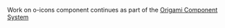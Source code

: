 Work on o-icons component continues as part of the [Origami Component System](https://github.com/Financial-Times/origami/tree/main/components/o-icons)
